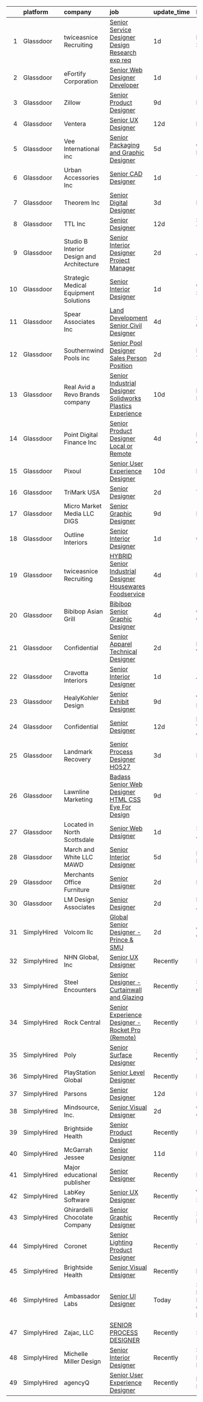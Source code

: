 

|    | platform    | company                                     | job                                                                                                                                                                                                                                                                                                                                                                                                                                                                                                                                                                                                                                                                                                                                                                                                                                                                                                                                                                                                                                                                                                                                                                                                                                                         | update_time   | location                                |
|---:|:------------|:--------------------------------------------|:------------------------------------------------------------------------------------------------------------------------------------------------------------------------------------------------------------------------------------------------------------------------------------------------------------------------------------------------------------------------------------------------------------------------------------------------------------------------------------------------------------------------------------------------------------------------------------------------------------------------------------------------------------------------------------------------------------------------------------------------------------------------------------------------------------------------------------------------------------------------------------------------------------------------------------------------------------------------------------------------------------------------------------------------------------------------------------------------------------------------------------------------------------------------------------------------------------------------------------------------------------|:--------------|:----------------------------------------|
|  1 | Glassdoor   | twiceasnice Recruiting                      | [Senior Service Designer  Design Research exp req ](https://www.glassdoor.com/partner/jobListing.htm?pos=130&ao=1110586&s=58&guid=000001819ecbf82881660dc48830975c&src=GD_JOB_AD&t=SR&vt=w&ea=1&cs=1_2d55f5f9&cb=1656226576815&jobListingId=1007961798281&cpc=6BF42D0955AE9A34&jrtk=3-0-1g6fcnu31kbkh801-1g6fcnu3gg2oi800-87da3f9cb7f57cba--6NYlbfkN0AIiLXtwtv0BDns9BiY4ItblantFozdL6jLmLxNvS8mvgNhVHnAPNyrAq-Oa4lglJKKYaj2rBWUovcasuS4RddFJqa-Yxn2T7U0mRCvAYvjISDP8edSOHls5f1Ybe0xLU8TygcPv4ndMhJQwAyUfMlrTQb1e-TLJa3W9aC72RDLCtv7U6AXc4Ov184S5VdlTRshLwXqTvdxaxjB8zz9reUOcfxQqefHhSixi_xR7v3MjaKEC-eHYr88BNFUUBIHFKOBpExDT_CfZgcdebwSBbsqPMVQi-6XQdfPv006cWmskI5q63fKfHrsS4s2Nxhh_aq7KBp5QDvmtYLjNavFt792XeAScVjOsycR05n2iexKF70qOcgHCUuqfatQWoWwQcGUUMRl71-AqTQm7oL0hwBLc_4E5J87TzXdAAQBYjvQBgChp6jcutvyAelzc0ZYhIdLJ3Nxim2YoVCF-Rd4UOaZnCx2ROzTPnO4ZoEKFYhZBGY2gfpWp8OC5LD0HQbaLJyHAfvFlDSjCUcuRiSdirVYHMYW36hcmic%3D)                                                                                                                                                                                                                                                                                                                                  | 1d            | New York State                          |
|  2 | Glassdoor   | eFortify Corporation                        | [Senior Web Designer Developer](https://www.glassdoor.com/partner/jobListing.htm?pos=127&ao=1110586&s=58&guid=000001819ecbf82881660dc48830975c&src=GD_JOB_AD&t=SR&vt=w&ea=1&cs=1_5d269d91&cb=1656226576814&jobListingId=1007961920482&cpc=9EDA28EADF1DF7F0&jrtk=3-0-1g6fcnu31kbkh801-1g6fcnu3gg2oi800-56283aabba8db66a--6NYlbfkN0D4nuovUOU2dPryPr7-xanE7ZFWASvaSyNm3BqXIbrO0jncgm6dzGKlpq64GhjWedMHGhQf5zuqGZKhJbzuerz6WoY1CNE-wn2o97eoBpvVYWyu8Im0MmTyI-8z7k-wPBO4NIYGTr0yD4UfHPYVzkBxDKyQ8hP98UoiXYExT8LfmdfFQZrGaUu4gcilb4YjkaXFhsJtjREv6om6iVPCUQWSY80bKWCMRFtOcwG14Rawv1Y5Pq4AqE6-1sbLqK06mcoKGIJPZOzvhbuF1KTmIhvjA4FJEPsIY2aL9b44dZSr8o8hetqdikm1XKUlBBj5sB42Ag6IfnNX8gNggW5_TbguJuFnf741VNnur06nww60p8mwkSVyFneaXGWpLfluvjHh4PlGvYZrYoAn0UNUTGYq_r0hLq2HMkpKXuJmWm6MQ1BNaauB9hbUKyHdyjMm1b280BETVCwBhDR9t7fHQMj6uO5UHjNeXj_zCJVXsb54_eurtv2uYiIO2ld6B0YINEQ%3D)                                                                                                                                                                                                                                                                                                                                                                                      | 1d            | Remote                                  |
|  3 | Glassdoor   | Zillow                                      | [Senior Product Designer](https://www.glassdoor.com/partner/jobListing.htm?pos=120&ao=1110586&s=58&guid=000001819ecbf82881660dc48830975c&src=GD_JOB_AD&t=SR&vt=w&cs=1_b87e354a&cb=1656226576813&jobListingId=1007945757810&cpc=AC285F3A3ECA6BB0&jrtk=3-0-1g6fcnu31kbkh801-1g6fcnu3gg2oi800-f338a4c3b84c64c7--6NYlbfkN0ANMurRYyPEXg08u6OamUd1Mvhk-zhFSGYIZgoJR86UvYL2v6MoUqae-sD5DnU21vrTTAFpnqnC5__tpGelX6Awx8Uj8nEktq64UL9gPWmTeU5orfDnriC4hpbt9UGY9PuCc2rTnyoQLtZ2kWdCeDIjNxMAhKAd0am7XFogKvgD-j5GtcvR-0TRjIKr_9eGjrTcPNUTHdj9RpaJgp7nWlwDEeVEAWbCgsZ36RG42QbRoQ1z07PsxkGOgTuiRvGRJ3_b5f6AULNZjQEbhjajV8AdeajduUcsoUZnDpEXSB_dSp5Qp3rwTWQwmCUYpoWZ9gT8gwcqFeL32VVvzjvyBoelqUCLZ9OQHG93EMy1MSLpZjfUokv7n60iPCismnMeRFfI9mDXzSRopAVbq407YGdjaPx8CdPjZG3Mf4IV_6aHev9A1l7qG26GcU6g_LQkI8UGRo0WvBWepXfsmGoloh_jBf_F4hJ7ONhebV2lzL3yoxdt8mAdezUpCOZwDLjsczNWQSIpi3wkafpmzBngzKLi14C_h3jQ7XzE6G-DsuGWy0tj8rUI4vag5OzyP6flsq4TeaVrrbLFUJjT43jLRgmQcjtb26jvfKAlcx09YUoZ_iKYJG9WQQ03sUK_mlpM2JwJ1Qn_gqFn_yWolXE9mU6F6yt_ZV6rSAZg8qZqxfTmo0VkPS39eDZ63HNW6lLODQ41CNu2ij1JAATmRj6sH3uqZHaOzNv1xdskCTCJYDLS_QC8JcHkin12RuLWngLSJdZaHzNxA7ld-plS35fSs8_wYIF0YIBjDGEv6Y8FC-cUCzfx9rxk6Ezw-tTFUttCZBgc6Tga1Z8LkarPceSxut8KTkVxDipKM0QMs-m5X7lpuHwU12lN7dA17SH4KOU7rG0%3D) | 9d            | Remote                                  |
|  4 | Glassdoor   | Ventera                                     | [Senior UX Designer](https://www.glassdoor.com/partner/jobListing.htm?pos=129&ao=1110586&s=58&guid=000001819ecbf82881660dc48830975c&src=GD_JOB_AD&t=SR&vt=w&ea=1&cs=1_cfaa0e69&cb=1656226576815&jobListingId=1007936529988&cpc=C3517E2410EFB392&jrtk=3-0-1g6fcnu31kbkh801-1g6fcnu3gg2oi800-82dce3c315d6d39c--6NYlbfkN0AS3oPsAAmCngCu4U51_2RxXyfS7TdWOFtWPOafNW52I9mnargnUyPFTlz2JtZIE5R9cbg-8OZhzfjoHlrkedTWhsAuN2fRl-fhdsTVANjSnd20K8bE6quzXCrrZZWFgFlP_BX0wri-NuA7VQP8bDYKlMUtenj4PCQ9rRB_24GLOcz378yL4M3CLDHwL06q9j_ms_PtUy5sucY_0yD3sHptqYBqs4OV7VWqFvFbZez36h_OrQRSjGL_yjCdt-1eMrDcEPfYGMgbeQe_4WUPbqyAKY0d1EaJT47Aktx6B1lUHDOKJNyjGU3G919uFwiOTIJAKbnPLWSHrXL7z0DmEDRKl6Sq_bAp5rsYprHGqKk6toCYJpeHEjZZR_4sjV7JWO64-jXuhthxMDfCCsGcwr8Fbo7xsTjZt4oPeHl4rK-TbfK0PC9rfa3tX5PmWKQD6e9GY6akUsfvvjF5KoDox5Q6ibBzb4HcYK87xJFvzu5DmOmQgn5pui3XtD3XSBBUcVw%3D)                                                                                                                                                                                                                                                                                                                                                                                                 | 12d           | Remote                                  |
|  5 | Glassdoor   | Vee International inc                       | [Senior Packaging and Graphic Designer](https://www.glassdoor.com/partner/jobListing.htm?pos=125&ao=1110586&s=58&guid=000001819ecbf82881660dc48830975c&src=GD_JOB_AD&t=SR&vt=w&ea=1&cs=1_59063125&cb=1656226576814&jobListingId=1007951554987&cpc=6BF42D0955AE9A34&jrtk=3-0-1g6fcnu31kbkh801-1g6fcnu3gg2oi800-58e259385ec3b922--6NYlbfkN0Dr6IKwl4lkWnAOZFGyO8hF2TMBrUYSqKPpHH7znGLbnsjvVMpQ7-eveiYjoB_rmKVa7b1xjMk1e8jCqw1z1spazioDm6yRrKE7otGJR62U4jnH-0VWK-d3exnx6GpsIulIjLcXsoJVjisW_aTkHD5772H-v0COtVR1B6z0jFgZOki540emFOyNOyJdgonhZsWZZ6p7uMVQGumpsrUkSKOH2Ms4K4uCLCIQoWCFIcuZ9p8zDtvZ46uBy_VGrW22m7UHZjmyHD13Nofzfs1Nh_h0lj3CggyhYaeBKc0L7OTeUlA1Y_IVcA8gPtQIyxIL9OxKqpbrWsGhu_lTpU3BOqyhKVS02EAF23Lk_V7yOGO5v_dLjzX1O6-wtqll8agU1rEouvFCPk8sHbwcO4laPTHK5uxCPdjLh8hq2m54wNv3G6xTOgThYbO5qtBRc5df-ufa-myKEej8AsIPX6Zi8bswYa9mEDlVB6RN_ePS8cZF6moDQBQLli7trzsb5ESQGmjthOG3lnHWjw%3D%3D)                                                                                                                                                                                                                                                                                                                                                                | 5d            | Garden City, NY                         |
|  6 | Glassdoor   | Urban Accessories Inc                       | [Senior CAD Designer](https://www.glassdoor.com/partner/jobListing.htm?pos=103&ao=1110586&s=58&guid=000001819ecbf82881660dc48830975c&src=GD_JOB_AD&t=SR&vt=w&ea=1&cs=1_3645578c&cb=1656226576811&jobListingId=1007962681998&cpc=F4DFA9893605D225&jrtk=3-0-1g6fcnu31kbkh801-1g6fcnu3gg2oi800-9ac762dcfc5b2088--6NYlbfkN0DeXU0vMxLyKhfauY-dgUBa_3v1DHLtGGo4EP_Dl8CiY17m030-MnRo97_W4abVnVRCV-nuQLLO1mPxfgL6LE8MaNi0HKCKbzR397_YD0b3-P60qjwb5dNxtPHfHAZggfcQK4mHTWgJKHcrURktVAkO-VsxG2YeoThoazWulgi9BwHtczlmjIWdvtH5lno9dyZPF_nBA0INAsyoL7GQzRS9LSaSR9abOEH3hynrvyG0smV5ZK_rZ1xw3q5x7m1d4XumeCfhYuJdA6ccnsYtp_iGCIepORNb_Ge-5-pcNHNnLFBh91QPqQFPinqJAYDHZVTCC_S6gNJpZ5Y6PB3OzlMApv3gGhITRBa3eJgyGD3rbBiO7BTWEC1WhFswJL_ChvcSeG-Mvs3gG0qYHo7fRZ7Xwms0hyqY_nnL_dAoV9Z64OWPq7cUAJM38R3TOPy1aH58iVvzD99EswyVIS0YE0AoWcFmlbjA6RBdDObsSYsxb4y4VRgVbjQRm2OPBLdL0PwhH8WbsPUrHg%3D%3D)                                                                                                                                                                                                                                                                                                                                                                                  | 1d            | Tacoma, WA                              |
|  7 | Glassdoor   | Theorem Inc                                 | [Senior Digital Designer](https://www.glassdoor.com/partner/jobListing.htm?pos=122&ao=1110586&s=58&guid=000001819ecbf82881660dc48830975c&src=GD_JOB_AD&t=SR&vt=w&ea=1&cs=1_8f6b54dd&cb=1656226576814&jobListingId=1007956626904&cpc=0C139D4CAD5A6DB2&jrtk=3-0-1g6fcnu31kbkh801-1g6fcnu3gg2oi800-6fc2a6440430c0e0--6NYlbfkN0AFW8_jy3Exud-3yScDe6C_gOnco_vY6PGUfytLF_4d6AqCG1rVCuyIJHy7xjOB_P8E4cqWzxtp4XSdpxjH0M_YeVdqifjC_HgSYn-uwySpH9Dp5cK9eGNLEG7ElRUaXyb1PYfr1pYcMw_m7tihmPvtw6yIEOyOmSsZtkeU0fu8luQaMTO-1oktv40kHG5TABQ1MxXyWEevl-wMtdk7X8jpmz56gA8EHnCv-iHGiTmB1vfr_yukfkdmqcipqluZNvKbkwSukNOJim6xoQar1O2M437C2GTVbme_o3TpOv1x1mXNlkSAGHa7a7MsX-vAqHW689q00MOZZ5-yEIxaeA7pk29QRvWk8L0mfEU1vB4X3WGzZvdZok_73sWxGAh296-vajtIbHLtei4laQiUbCAMvHfDD6ecjqSUd1TB8cOe5ISNd4LJq6KCNAfIyxN8tAQs125t0giqDSYhPpJ7D-jOoPwVIdJhEvN3rghQvC3jm94kvyKvfd5TzI8V5KbW3b0%3D)                                                                                                                                                                                                                                                                                                                                                                                            | 3d            | Remote                                  |
|  8 | Glassdoor   | TTL  Inc                                    | [Senior Designer](https://www.glassdoor.com/partner/jobListing.htm?pos=101&ao=1110586&s=58&guid=000001819ecbf82881660dc48830975c&src=GD_JOB_AD&t=SR&vt=w&ea=1&cs=1_683c99e4&cb=1656226576810&jobListingId=1007936264452&cpc=D114F0D9A0BE6CA6&jrtk=3-0-1g6fcnu31kbkh801-1g6fcnu3gg2oi800-44b645abd6743a42--6NYlbfkN0BY9vwKMpMxPh432cFf2CiRrPTAN_OL5iENYFW_AoIH4oS0g0pNwlbK3LUOYTNPOPcxYMuUFevlnGHLqc5GqZMA3hj--O0QgFbDJAmdu15q38s6OCw71PtVFOmUIsMaT0YmSPyguf2neETCVhiSEC-TqQiPNuxv6gqEZDOZQpV3XADaSWrYnWCtt_C07vrH0aVzUtkq7XwrlYRnd72od7NKbw7u-gpEQaWQNAilIN8Sjs7Psuevsc_Ip0c19RHFUu7c3gzknbLxQSo_Z5aY0NbdGUVqrhSjJj80x0KYuJDSfK94abFRiqNuq5kaLM5YoEtwjA6pPRsrMb5pGd6zAv2WEZGX9jqOyQrfHISX96NW9XTZbaC3utvd8iEjCuKEgL4i9V6pbYn2nXQc6cQ1bmDSzDUHnpmlyg1YB9xDcln4DWjhz1bRLog5NBYpcL3tfD_zMbfj83RoKmnLJw4NWhpSEDMQX978C7eoa81cd82tWwYd31ex4ySzyIq2dIn3JkiFsBrNUKlAqlrxDZaXQE69)                                                                                                                                                                                                                                                                                                                                                                                  | 12d           | San Antonio, TX                         |
|  9 | Glassdoor   | Studio B   Interior Design and Architecture | [Senior Interior Designer Project Manager](https://www.glassdoor.com/partner/jobListing.htm?pos=118&ao=1110586&s=58&guid=000001819ecbf82881660dc48830975c&src=GD_JOB_AD&t=SR&vt=w&ea=1&cs=1_f75ce449&cb=1656226576813&jobListingId=1007960562298&cpc=9900C911F071612A&jrtk=3-0-1g6fcnu31kbkh801-1g6fcnu3gg2oi800-ae331dd6713177b6--6NYlbfkN0Af7IH--f52cTUDwFMUanxXcd3NiV5wYJyzlyk1G5yREasAiX0BGJ9Iti2JX94nmDZIBWDu29h39zzAPAzjDiVb-4IOdMD5e-Qh7G4dk_USRKlrBL1BG740jvDsaT-bgg17KIObDGgjIoqId3qDWmuzBczURMP0tfLFjCyolSj2e9KIQDX69K3aYQRGGqnO4tvcQn8Y6KtAp8aUdruZNxW1j68476fWbQ4ZKui0IFQ9quBGAsDk0m3xCBaO-rTCCRsCeSzCVCWnmJCWACXTfOrsaV5z3BAUhjOOZ_cTBGWfmkItAvNyO7MRo3sI-l7cz4TH3ZrFV66nXlddn-v448eN8_S23IOX156RbMiIAddUXA7SaYfzOY7cu5XQEhiSQES4tRweBOWkiZB7SqhfRwUZcVFXc0UmzMvTUUyy7Msm9EbVC9BVEVcDmmmmyOSiCWwGR_DY03Da2xUgR_qbJuXDVXjb2U_o7mgUIBew3iJPppQiVPuQ79u3eFthBo_ByU11UthY7rsdqA%3D%3D)                                                                                                                                                                                                                                                                                                                                                             | 2d            | Aspen, CO                               |
| 10 | Glassdoor   | Strategic Medical Equipment Solutions       | [Senior Interior Designer](https://www.glassdoor.com/partner/jobListing.htm?pos=105&ao=1110586&s=58&guid=000001819ecbf82881660dc48830975c&src=GD_JOB_AD&t=SR&vt=w&ea=1&cs=1_314cb276&cb=1656226576811&jobListingId=1007961858693&cpc=A9D62FF4D9373246&jrtk=3-0-1g6fcnu31kbkh801-1g6fcnu3gg2oi800-7e7e5dfffbf431c5--6NYlbfkN0D58BcdTbWLs05jO4OdBRcJOo4HE-ixwsjuAZv37GTZZkToioe0Ehe2pLSzOIOrvJu05wHxvFDkkW5M67c_hjwQI-KOJc-u-rWeaj0HAaL0FJnWoi9ATl9PmlpQGwa7HMJ29w7O_5b6UmCPov1YzTWqjRMD-uzqlkIEv8NyAVOfc7uodbZbXUlVHsLmLyts443WsCJ8KJvIL5FbQuU9KTGmFfXaklQQo5UGuj0a60vFeUZdYdR2TTXhmKxDsP7vMBQCsVUCjLgST0wVhvqLxIznNtDlb1YTaQrB7nOUNw4-tE_gNii-Txj1jjzWo2UNWn0A4ur63v8UNRgi-O1mArJbGR1ewZ49UU4O6TheYJAAMk3wBnbJ2_3PWJjtApS7a6MxqMpsLFS5K0aexhgpB2Zb44BRsXOCjAXAyfDQX7A9-1zaV8_PsjBGrucPtU8m0ZohmLp5rwUYADXKd_-TTT2NrfG9EcVnL9bnW_EQ2bsIhWCFtIsaZqc2MTsOs2UvttVpeWlW9rr3syJz0EgqmrXT)                                                                                                                                                                                                                                                                                                                                                                         | 1d            | Colorado Springs, CO                    |
| 11 | Glassdoor   | Spear   Associates  Inc                     | [Land Development Senior Civil Designer](https://www.glassdoor.com/partner/jobListing.htm?pos=104&ao=1110586&s=58&guid=000001819ecbf82881660dc48830975c&src=GD_JOB_AD&t=SR&vt=w&ea=1&cs=1_01c3237b&cb=1656226576811&jobListingId=1007954502818&cpc=3FFD736F26E73F8D&jrtk=3-0-1g6fcnu31kbkh801-1g6fcnu3gg2oi800-33f520a63186d804--6NYlbfkN0C2SVAOpOeIWQkPp9EeCSLxTLheLRty2uanDx8E9nXZ3mMSUdBgMf7rFXhNpUSApJA9xjrDIR7edmyZQ-7--oLbV3UatECseyGyxj_m7fQEprCC2peaHs1LtnAmMhUcM3l2DLStRojpUWAw5HjqLYk4JPttfk1j_xBgLZh-7iWz805ATTYMJMs6ZpK_66NOCOjuwndI5jEVWSCoG3xgRkNY-5e-4jhTww0Bt51tqIigN9Tc4t-OZ-Jw6C6RuTnbmWQv0UFAkXUw8DaCeZlWgPK04UWh-LqkXLHKqN5lQZPT82yrqI5Z9kCMgGQEyBR98QsfX8mL9ud26sANi41rAARxCq4p0VoUi6OtFmXpnREmNA5HYWTXG6pjQcOrw9bsYFYOknfp-XT9yWHX_Fp1EsVnZV5G0q3D8o-awSbRoqr1u9JHnBLzowMvxgyvVS2AVhvYGSGlg989OjYMZr7WFdpOoh9dhq--hk6dPLRsRfnlC4b5ggI-7B7JPwjEWquq2zj_tdhsxRUX8g%3D%3D)                                                                                                                                                                                                                                                                                                                                                               | 4d            | San Marcos, CA                          |
| 12 | Glassdoor   | Southernwind Pools inc                      | [Senior Pool Designer Sales Person Position](https://www.glassdoor.com/partner/jobListing.htm?pos=108&ao=1110586&s=58&guid=000001819ecbf82881660dc48830975c&src=GD_JOB_AD&t=SR&vt=w&ea=1&cs=1_529028d0&cb=1656226576811&jobListingId=1007959591914&cpc=9F31367C4E22B607&jrtk=3-0-1g6fcnu31kbkh801-1g6fcnu3gg2oi800-c61bea104bcd7e81--6NYlbfkN0DEUlWHnNY_1ATFWO6PMXNIBPqD0oU9uv031lCn_xm71i9TLE3GGuBoJY1OGy4VW9Pk12OA1YHTfeniIhVI5CB8YUukrKyFSFpwBqQC8LPvGv96kfR5Ze6htbiUV_FdTANr6vLfPS44Yid-_w-UU9oLqYyASRnVmiG7nEOfPJW9-oPw4P0_cK9ttGmP0vfYOFqv-LwGb03Tnq2Tsj7IYlVNpep1WIZ_2FMdB5kvxO3zHRDy2scrVR2NTBXEQDYX4ZAQ_RyzdClfRx6TIZGRUOf6OkiL3tD8vNrrTSxxYq5kbPF4w-_vI4QAgPuc_SaXBblgkSzKeEt--JZaYIbaOs9Gb_tgnEQt1_exPrDGO_3YfC4hRS8pTsLJLlufEt0Jr5z86HeNEG8XnFTh0Ep_FNdzD642rUj77vbQAeckXWOS4ynWcoE0UF4M3JkF1ciQqBOesZA3fgYI2YdDbHsj1HLyIGA6Y5TbAkt-b5zhkFneIteuiimv1xXfn7a8IGVfvAA9d2joREQTkg%3D%3D)                                                                                                                                                                                                                                                                                                                                                           | 2d            | McKinney, TX                            |
| 13 | Glassdoor   | Real Avid  a Revo Brands company            | [Senior Industrial Designer   Solidworks   Plastics Experience](https://www.glassdoor.com/partner/jobListing.htm?pos=106&ao=1110586&s=58&guid=000001819ecbf82881660dc48830975c&src=GD_JOB_AD&t=SR&vt=w&ea=1&cs=1_04d461b6&cb=1656226576811&jobListingId=1007942492911&cpc=DF53A01F19CC8343&jrtk=3-0-1g6fcnu31kbkh801-1g6fcnu3gg2oi800-1d32944fd07d19dc--6NYlbfkN0AtR68e5gWpPxoovZgA7Udo-dcymoK0NpHFMpIgh7LYz0lWjegUOvgUlk0j_UqmWoXC4w__44ZICVQCnu8CawEGrVZRKPh0J00hP-6jbJtEhGfRfj0q1Igtgp3TgkEToLjjEh3-oj33ObpObm-Nr027FyujMZ27Q3HqafZxBLzSPbQC4kzfbHox2fWaiU7e27VI3ScZcqESX1m_Dqr8pfT4y3U2ju0tp50Zn08Z2aH6GGXwrHt19qee02LHESlUXNY-YU6iA9hmjHMGS80PKuDo4KZtvese-N4Flg1dTaRvrfC3CxbMIoX7M55E9wl9ddXUISykIRBU4aPMjvqDh8QLmhovKpKui5Kni99_DSfZEV2T-990moBc0ud0GpSqyAnIJ2TfQJnDKSLEHwtBPmWA5kMpxmLRPr-PlBBJSdOPULvwKaKNyrhGq-mdDwF2zpb4L8rPh2eA6SOIeS_flaiqw1WGp0LafZHekBiTpoUJG5W7H4EN5g3V7GKxQ8zlQYZnxAiHuaxWYdKVW85vSxIH_XefFkayDi4BV1rjJpDv6XTzGrleUvbdylZAjrHmi04%3D)                                                                                                                                                                                                                                                                                      | 10d           | Minneapolis, MN                         |
| 14 | Glassdoor   | Point Digital Finance  Inc                  | [Senior Product Designer  Local or Remote ](https://www.glassdoor.com/partner/jobListing.htm?pos=116&ao=1110586&s=58&guid=000001819ecbf82881660dc48830975c&src=GD_JOB_AD&t=SR&vt=w&ea=1&cs=1_c4a82751&cb=1656226576813&jobListingId=1007954800845&cpc=C17E88BEEFAF6676&jrtk=3-0-1g6fcnu31kbkh801-1g6fcnu3gg2oi800-9c969d317c1ccaa3--6NYlbfkN0D7vHo7PNGZzn19QjZ7ZC4GwACO-fslxhGQG-ZiQohQDhJ_iZy9gjcJPZNFfYolJgV68yEsHhE4OjQWMvTiH_J18YEM0BYHOfqZbHammIVYsiA8X60vMb1vnIuUCIoX4LHRCkE2CuNgZ94tpkdnrab6oYRTIFmCLUVAoOAJNfnXph7LTpGx5_5XhQoWiEziyFl_j-XeZM2279J7lHsl2WeV-WwvJp2RX1-JKDkTIz3NeNqhkxLfwsx8Y-XuBxk7bREF2xSCtsjGUG8wO2g88qfC5jsqOiRan9I5ab4DbyW1iICfXUmWGNr6Lr-umKlYSx853pYZ2_DmjzKEKO2P2wB85qPH4N6D6_N5rkmc4lTmZJhxMUJT2X9PjBEO0IiWCvSUVZ21Rl81ym2S-wfb8B6OKs_66AKUIaly1FuVVVLhrOPTvVGKXtDqxDWyLGnw0KBtdLpwOgi4TQ%3D%3D)                                                                                                                                                                                                                                                                                                                                                                                                                            | 4d            | Palo Alto, CA                           |
| 15 | Glassdoor   | Pixoul                                      | [Senior User Experience Designer](https://www.glassdoor.com/partner/jobListing.htm?pos=126&ao=1110586&s=58&guid=000001819ecbf82881660dc48830975c&src=GD_JOB_AD&t=SR&vt=w&ea=1&cs=1_c1d61e8b&cb=1656226576814&jobListingId=1007942598765&cpc=FA84DF7EA1EC2398&jrtk=3-0-1g6fcnu31kbkh801-1g6fcnu3gg2oi800-884cc9844432e824--6NYlbfkN0DkuNNc9jtp8Paa5ic1vcdzrE97PDvQxS5P2e8AiHduyVRDHK2WVv4nBY9BMxqxYjIB8jS7QZYTNn76TUzrbENFBm5MIStO9KwUtzG_9ApUsYMsdXC77OFe42Y6BdVeT3WkFsAy0qKS2beTPizxqE1Suv3nvP5z-eF5EgzFD74t835b_kf-JxK0XcBR0Q85qdNVWxiD3CPpcyy_qOGiHetV9Bx_JTWyi1V2sDZG3LinXdeAE4eq74etvaZL2p626H-Tzb-qQ-dOW3AF5Zpf-iGhP0HSew2_rYk_vRJVx0cYPkuCzVG3LrsRyDIkO3eYmz2vwjtTpM5e1JSCS9HXq14NDPH0nrk6KYn7I0JqUPR8rllR3Q0_2FLKisIBS8aPCSsTGfzG67_fqLLDBs2PmbOJBuVlPqfwRMhUyYYAetDimtrmOL41dljUrnn8qwzfdIuywsia_bPlq5RZxsivDFMCZHzFrrjqbgOs8rLtzUdq0gJ5IS5-qhKdtrFnCzI6x7FhJ0jZli2FXg%3D%3D)                                                                                                                                                                                                                                                                                                                                                                      | 10d           | Remote                                  |
| 16 | Glassdoor   | TriMark USA                                 | [Senior Designer](https://www.glassdoor.com/partner/jobListing.htm?pos=124&ao=1110586&s=58&guid=000001819ecbf82881660dc48830975c&src=GD_JOB_AD&t=SR&vt=w&cs=1_372baa81&cb=1656226576814&jobListingId=1007958475928&cpc=B076152010A3B66C&jrtk=3-0-1g6fcnu31kbkh801-1g6fcnu3gg2oi800-d96315d1907913ce--6NYlbfkN0Dunb9VG4vZxdc7LiwWlvX8ookvGZGBZF4f3Y8dV2vgGRSt85D8loWo518s_fq7DdlAaRtYZKHCQvDRSIOtQE8m8KFdXExsf6UaSeTS1M3bueSHw3DpY-pdSKyUSxL1fi3JnCDtNmb7p8EBbKdciRPFyXpNsxLFvVArID5ryJeoopDvv6j31uS4Ea3UP-kpx7ix7J-zdB4o9NGoxmZCokWWY-5YJvGu_41vIicIu_gZeBKGTSOBTSr37dTAoh0caQOJT9yhtsrr5iNPnGhPXyAfvNvqjn8H3Hm0vJIvAffHsow3rmPwDL8Tw3ntM5SLiOXcKxLPL3ZhJWYzgbUaASRnuubPIdnHwCle0GFzmVNtElwJ7qeXjUCrDvOsrgYST7okdUNRJtkWqBOj-tNkagV_u8mbuP6HGtdo-uD6oSXyvPG6ZQ4vAew09toUzbjMO5taNhBpxhEIIqZfVpU37_kAaxa1LzkO9tzqGNIUWaYMs0NhsB5CrKS32OWo5F9ft5N_ZBwy0UeXTW54nZ4Y4lv9NNiLBoEoxC5ArKrJZP9zFWonziGB9lyn)                                                                                                                                                                                                                                                                                                                                                       | 2d            | Tampa, FL                               |
| 17 | Glassdoor   | Micro Market Media LLC   DIGS               | [Senior Graphic Designer](https://www.glassdoor.com/partner/jobListing.htm?pos=123&ao=1110586&s=58&guid=000001819ecbf82881660dc48830975c&src=GD_JOB_AD&t=SR&vt=w&ea=1&cs=1_bdb6ba05&cb=1656226576814&jobListingId=1007945523598&cpc=AC285F3A3ECA6BB0&jrtk=3-0-1g6fcnu31kbkh801-1g6fcnu3gg2oi800-2050dcacb5273dc2--6NYlbfkN0DVP3VSIbZucFRtSARFKRmKlxl6kVzKX4d8VD97cU7T0riilf3SfgvshC3WHhE1Wdn9OYe9FOCA7JBlBY7XYKjgvvCBLcFb3uFgY9nrRr9KIp--gTA68zgd6FpMIz7ST-JFlQIU6Fjzm2O1SMO_iYXZrwMWSuoPGWK59lIYy3aZVwGtw5GRqtIt_cnUrjaDWCBD_8XH6-YweBQ2Eh6mEXQEKEf6V133nJtR8HHWqxmWKbPbig3NKFs9xz-pi1Rh00w2EyxUAm-bNhfBLuBysBAf4XmnmqmH2AyqgkF4xvg2-p3mlOKIFG3Bj3IcG7E0Vm9JK_o8ttRDF4J-ZRb9WY_GS12_dz75vI47FQ9K-bsivKiRF12GBPDf2IyBZMT2ZxH81_cpd43ZflMuKlZbprChg15iqObOa6I1QbsnvyXyJK54g47rPFA_fqau1VE_L_pxlebFqaq3XWiW3QNcuz-TkpnctIjQGG9VECXuMu1WOmnKxmzEyt8V)                                                                                                                                                                                                                                                                                                                                                                                                          | 9d            | Remote                                  |
| 18 | Glassdoor   | Outline Interiors                           | [Senior Interior Designer](https://www.glassdoor.com/partner/jobListing.htm?pos=109&ao=1110586&s=58&guid=000001819ecbf82881660dc48830975c&src=GD_JOB_AD&t=SR&vt=w&ea=1&cs=1_e836bac7&cb=1656226576812&jobListingId=1007961537659&cpc=B311DFDB4CA5C72D&jrtk=3-0-1g6fcnu31kbkh801-1g6fcnu3gg2oi800-0fb0d8093fec59ff--6NYlbfkN0AS3oPsAAmCngCu4U51_2RxXyfS7TdWOFtWPOafNW52I29jAwwM9Lp-3scItlaZBzm-9kU2HfJdgkOJddV_x6kjsk6f12KI2aaPDq80SX-BOdEmcOOTVH2r_xkCnHFUaQHciqt74x6WIBudA4CogCshWf8r3ccfa_Of3EOanG4OL1VV6Yc-P_yHup7c2qpFqBURTxMDlgHXhbZmKe_cOajSDkuEV7mXcglCFHLUgPUt2X8grG_lBT_pJSR4GY0kYo8lMMx2vnXtqjb9T14bYMFWnKlBf7IMCTyX2WCIxhzfLDA6CrHK947kfXDd-I7AOyA8ucaZyzUIdDcvCoIfZXeBJ_SqJSX7xsCix9VCFtB8uuUpjd2G9HyBtn-Ti4kas9ahVtXumMZ4OE5WWuKjI5nZwMR2JBgN-6b_VpEX1vd02jIqsvf_oS4EQB4VwrQHscA0jaMjCu0qdRS3FYOcjhRuILgXfi4BxIYOcpb8lwE8vwY1T91wMizkBGqkCOjMoiOPCGPyglomZg%3D%3D)                                                                                                                                                                                                                                                                                                                                                                             | 1d            | Chicago, IL                             |
| 19 | Glassdoor   | twiceasnice Recruiting                      | [ HYBRID  Senior Industrial Designer  Housewares  Foodservice ](https://www.glassdoor.com/partner/jobListing.htm?pos=128&ao=1110586&s=58&guid=000001819ecbf82881660dc48830975c&src=GD_JOB_AD&t=SR&vt=w&ea=1&cs=1_cedc9301&cb=1656226576814&jobListingId=1007954261833&cpc=AECEB822CA110EBC&jrtk=3-0-1g6fcnu31kbkh801-1g6fcnu3gg2oi800-eee55acb1d65540f--6NYlbfkN0AIiLXtwtv0BDns9BiY4ItblantFozdL6jLmLxNvS8mvgNhVHnAPNyrvyaM4QSRx3ctVBgSkhBuGWLE2U4M1_89tZASA4ct_j-kEPay8by8y5FkLt8t-w-tK2p4MvT3DnBU_92LFz6t6TSrTorwUwkGmvGVEeLiqRygscGnxvtMyLypgPWtbS10LOl374mkyJIMtXusnzPSW7cU0ySLpmHypUZbLyyzOmOpWol1SEIRNbRA0LsFOyD86Nc4sVyB11eXFJAv6wexy-IS1AY_ViPRQh2kHtxVXF0SISQlGSpReibDfy6bh7ipxtaYUaO2fHxtKhZeC8Ao1fZgw7cIMskFz7GF8n2xnAQ08-316i4ExMcObROwN0h6x3skH53O6m3-qosahqKCQ8kWCi_z7zlWMbU-nnpM-HFzADuywkThIUJzdgioZRWWY5wixBsajtrNeWZtCoWvgDTzGkf8fTt82vr93DebV98o9KiSYbLHCo8c---5PeHk4O5PHQjsw7bFlzd8La_xd_0Ps7vnFznAws1DOC8NPMk%3D)                                                                                                                                                                                                                                                                                                                      | 4d            | Houston, TX                             |
| 20 | Glassdoor   | Bibibop Asian Grill                         | [Bibibop Senior Graphic Designer](https://www.glassdoor.com/partner/jobListing.htm?pos=121&ao=1110586&s=58&guid=000001819ecbf82881660dc48830975c&src=GD_JOB_AD&t=SR&vt=w&ea=1&cs=1_7af9b204&cb=1656226576814&jobListingId=1007954218400&cpc=F2E91DB1AE7076E1&jrtk=3-0-1g6fcnu31kbkh801-1g6fcnu3gg2oi800-aee2a8687857bfda--6NYlbfkN0DNA2QDmsAJ_9f2zhNWtpLl_zn80RCBRATuZUUkSYM3maE6CPoqH0GnEYRJqsNMhNH6TUqpTdeR7usWTmziP4zhUnTOzHOxi8sBItUS46WBfo2xGLWx-EnMmOEyMcAQOmTbR-7EZ0RDKK02_2okoDiHu5X41FaqjmFbJWQI2r6Uj0mL0X5vl3MZySiMaEqR9M2ZAgyV-fKexrwXVS1m-QmPCrDTKNEUHhfDP9KbiGexVXK-UUGqCb0Seq4ueQZHvb_tiIxfVasr4qzWfJav09XLwGaO33vOZ_DhJMmJVKp0JLhsZkgPZ3gn9MQ8mYBZBndcBDcnY8HdhkW05vnoqkXAToph5jl6um28e4Gfj4ucMWVdUKDwmcWFo20y9QASldPahavaGS2GoNvCQu2cpBCAtoS1i2KLbQIaqp65CYbSaOLAtwQy2Hvb2hZMpmC6ptCpcZycoo7O6rlV5cnq9Wc4noupO62uPWQLvlVxT4J_LDZBcEc9kVZSHyb7KrrLhKp33cXXc48QP4_LUBEr5DnTgBGJxm1poqI%3D)                                                                                                                                                                                                                                                                                                                                                    | 4d            | Columbus, OH                            |
| 21 | Glassdoor   | Confidential                                | [Senior Apparel Technical Designer](https://www.glassdoor.com/partner/jobListing.htm?pos=102&ao=1110586&s=58&guid=000001819ecbf82881660dc48830975c&src=GD_JOB_AD&t=SR&vt=w&ea=1&cs=1_0890eaf6&cb=1656226576810&jobListingId=1007959920789&cpc=92C3A47184F15CA6&jrtk=3-0-1g6fcnu31kbkh801-1g6fcnu3gg2oi800-fe73bdfa49de376c--6NYlbfkN0C9xcKBnNgR096yPFsf-g6i_PcBW-iSMUfScfXna5Uag3skQdGLc8Ku_42TwjgqqBN01eUUng0NG0XG70aYVjswSXMuwWKDVSUsxSCPRXVJWcS89qbfavKQpqQ_jLWBLR2FuZ8Z430m4CMi-qr6Kq31s6PJkQqPdPxNrOSIRFh762yxxZudf0UZqBD45PLnTjhoOBXUCgEOxaNMEw6X3zo3dKAhsyYfQ5yc132uTQI1r0m8x23PBUU1I3JGOo-j3BvcpSBLdVZonHZ5vM-T-RzxUumzwog8N48ol7jZMpwr3dHPUnHGKvD3S5fYrd6a2vIGbHuS6ku8ob_AIVNuO7DiIIbYqXA7DmFLJqk70s95X1PAYZaryxLusW_80Gq7SjNNVz4wjvM619JCb6Sx4i4OConhgeX5LRGHDldRZYO144Ntiu0CNdYIhvQI3I5IhgaFnp74V2p1gcYZroCB6DYQtLOlSH9yndHxYGuOHt6s_RJu3Va2bLnO88Kf3Kc0AZL3UKgfkaI8vKt1vQ1rmPYVjTViLLll8CY%3D)                                                                                                                                                                                                                                                                                                                                                  | 2d            | Kirkland, WA                            |
| 22 | Glassdoor   | Cravotta Interiors                          | [Senior Interior Designer](https://www.glassdoor.com/partner/jobListing.htm?pos=113&ao=1110586&s=58&guid=000001819ecbf82881660dc48830975c&src=GD_JOB_AD&t=SR&vt=w&ea=1&cs=1_97373429&cb=1656226576812&jobListingId=1007962836034&cpc=E8EA07442FE90C22&jrtk=3-0-1g6fcnu31kbkh801-1g6fcnu3gg2oi800-b776a4073c67cc82--6NYlbfkN0Af7IH--f52cTUDwFMUanxXcd3NiV5wYJyzlyk1G5yREasAiX0BGJ9IMo_wEgJeWWNl_vLFUlkVh1btAS974mKrfsJV6YEUA1SqCyfQdbT3lg7_V3sJF0A5f7QDklm_22z2AumfOtbr2RUIFvF4OZfEwcTTiu5VZQS0KtfrxK-SfKfe9BmyyYXEowIDCFyIe3oknfQN5icswW3W-tBk1Xc4uqqt_DnoDmlxNfkSEGLlyKi175DFCYpvT4XMAnU_YaK_70NoZ6cYAaEpeq02ij-ovS1tbdrlQdhQ2bFKJshXEtQBAcqXa2wUDWOPrPx1z0KfJyVXwiT7FS1GWpFQOy7GR7KFoknEVrM7k4HZgKLxbhP6LfwQPRcK-She1WdjBQfjsjaKw9GsMauFxMMWQ2Siq5SXFjNNDk61LaHA_ZXazvK21Hmc79t7-PMPJF10GyCauKo0rmr-IyJhisQc8bevmDc_59oBBaFyAyMQ13_KyeBsMbddTZnObXMY4PkxZyYMBRhCC-03xw%3D%3D)                                                                                                                                                                                                                                                                                                                                                                             | 1d            | Austin, TX                              |
| 23 | Glassdoor   | HealyKohler Design                          | [Senior Exhibit Designer](https://www.glassdoor.com/partner/jobListing.htm?pos=107&ao=1110586&s=58&guid=000001819ecbf82881660dc48830975c&src=GD_JOB_AD&t=SR&vt=w&ea=1&cs=1_fc4e1485&cb=1656226576811&jobListingId=1007944810134&cpc=59282A3406B5B032&jrtk=3-0-1g6fcnu31kbkh801-1g6fcnu3gg2oi800-775866db2c93bd5f--6NYlbfkN0BBGG9LMNqL16EzDx9S3nKk4b6IwprgSJginr0DZD_oW7ho21L0tWfahBOeAMfbkm0ugZZeTZLkoLQZ81KvR91Xu6UJqPn_zMK2MsJOon9s1tm_ZDYQUnKOJxNdJwPuc3p1ODSTRvXBslgIamkNpou14Y8orUKnMrLwdCr1SEDHXrnjYfaMkGf98X2pQ7E5PlBo0RRYL9rIvAylw6pMDuD3FF2nyfcPYPtmGht3qsVTOl8AKxmZ5VSSlisS86XB7mug3x7MK6vAL_38xc7pYwDB7M5jvGrWnlmbZ9_Y76ka48CpoduTG39xVGoyX12Q0dE5K12EgbjfN_rWVdCqhrUMjqv24MeM6UhTbC8EHSufFGszWfQAnvoCU94vQxsO3u9iVqj19_ogbYHvot--qN0lecwQXhtwhbUIAZx8RV_T1WFRivGW7VvTn8G3VtTzqs6JPywKewKRSVmo7Hn9CO18lVJOWi75Cg-Si9ieMBBVUUebKVTE_kJAkMdv0wJHkm0I0YBsxj-IHA%3D%3D)                                                                                                                                                                                                                                                                                                                                                                              | 9d            | Washington, DC                          |
| 24 | Glassdoor   | Confidential                                | [Senior Designer](https://www.glassdoor.com/partner/jobListing.htm?pos=110&ao=1110586&s=58&guid=000001819ecbf82881660dc48830975c&src=GD_JOB_AD&t=SR&vt=w&ea=1&cs=1_c0329800&cb=1656226576812&jobListingId=1007937017269&cpc=BCE4811A78D39AF3&jrtk=3-0-1g6fcnu31kbkh801-1g6fcnu3gg2oi800-a5326a7357206d7f--6NYlbfkN0Ao15p4DUFE77HqUxReqiB4f6Al0PG_sYnmzLe65nBLKBcpHHaaYIwSQZwpGpShbkeUf6wc2q2DuLe6M3U5mDA0w15ymPhKK5N0wPjHEOkxgmHT9nhZA2JEgTXDLqcxSYDUV6VteGjgNc_4LaUp6D8BMHxIY64W8hyFBk9uw5ZcGdbYKIfKkaoVkfMYto6B15aEgeurlRYa6kin5r349k0u0tIYXsmxSW4OUV0Xi3jRO6L33TX1q29tx27NIRHtFfetOyc5X1c63GRN3sR82pgo7GVkBGEf6k15rGBIP_EArmxzODqlRIuUvhXkI2tQtH3sUwQ-fNv6AI3SEgFOkHAGkFC8gIIBhDIEwUkRETt-5p36Nrb888h-CubVEbY42gMZqw0Rrr-Kv_5-Gd0NihImjXTeQFnxKlomQznz0cbirijRp-A-WlC67i8Ho9WSzByJ_j4vTjeel9NM1amQE5syKYxt_enCskAskOj5JozbuRu3f1mzRMrk_a3nJxGKeYs%3D)                                                                                                                                                                                                                                                                                                                                                                                                    | 12d           | Middle Village, Otsego, NY              |
| 25 | Glassdoor   | Landmark Recovery                           | [Senior Process Designer   HO527](https://www.glassdoor.com/partner/jobListing.htm?pos=117&ao=1110586&s=58&guid=000001819ecbf82881660dc48830975c&src=GD_JOB_AD&t=SR&vt=w&ea=1&cs=1_06daa706&cb=1656226576813&jobListingId=1007957900753&cpc=22ABB673398E21F3&jrtk=3-0-1g6fcnu31kbkh801-1g6fcnu3gg2oi800-1fe0aa6abe826b83--6NYlbfkN0D5JwQ0WDKautM3JoZOvyA94rJOrWBssJrir1MnZ1mO8Mvr1Bo_UmFzNc9eHmAHVdPtkMr_lh3-pAn-RaVjWEFOgMeSRhFlEn09X6bHUkz-GXzYgJ4b7vDjchSck6gYIRrJl7eVJUC03Lb8WFp-tVZfUvKkS4ksLaMrBymo1gnRCjrYL2MY5FkBfSyFHUcbcdlgiIT5YvM9YjqxzchnU_GyjtWl5UVT4eI2fB5vI1xpG9pwkfX8cF7LTW0ka_CaS3YNhZiM9UCOyIs9lR53EL99yrBw-Jo9t-Zzvly8du_PH2AmSBxi2nAvv84orkHf87QNJTw21rf4sNvUjx6qoDaweAi4prqlTZSqyd2HKd4q_XAt03OpbPCGA_9f0ZZVF0F8_q3uU2JUDCLnN1f2wmyRITf37YJGnJFDHclQs-qXzIfg_yM_NmeodM7MCze2Am8NHb51Dohu930O8nVhnFCHqFxQSQAaC_Re_5NRMLengIqepaq5D_WFdLaCsL5_mNPRH8wDBN-GIIRF-wejEa5ArLErLNPVx5eIqc3YkWeupQ%3D%3D)                                                                                                                                                                                                                                                                                                                                      | 3d            | Franklin, TN                            |
| 26 | Glassdoor   | Lawnline Marketing                          | [Badass Senior Web Designer   HTML  CSS    Eye For Design](https://www.glassdoor.com/partner/jobListing.htm?pos=114&ao=1110586&s=58&guid=000001819ecbf82881660dc48830975c&src=GD_JOB_AD&t=SR&vt=w&ea=1&cs=1_de53d643&cb=1656226576813&jobListingId=1007945270122&cpc=601A4E6CD41B5281&jrtk=3-0-1g6fcnu31kbkh801-1g6fcnu3gg2oi800-c11d92ba87d007d7--6NYlbfkN0CSgGTbSPgM0xpgWRkp5SRTexU57Zk_6_bZ18eqb9d2QPonl4wyxnYYzZzlQX1INA05EVULwZuD-rw-yad887exhHL80ZF-6sCv590OQr2cj3ZF3-pMXOqi0CfpHb4cS6sIfTWaJDnbeVN6g9oZH4Sc_gMnT8ZNkGUcR0rk47uFGVNZvWApXP8wh5IUZdNkTFil1v1DPX9_HR8ueWIeKnvnJQEctH2B0aUnAHj5O8B1UkY3X_-_WkLi5A4A9wxpbZEVTEMqqrVCdhkvRzzN5Z_7K9Hs5YsiQLp5VL0MRQBh7-lHoqWr0FK7xI8QtLNyeeIwMqbvwgMcDpAZc3SxLrPu0Ky-VnQpdfhFB9fjhn0hNK1Ti1PmtCBWrrtvxtDVdHvWZb3mf9DzAWcMWxrJgOG96DMWDDbVfM0jCURVLAsKEn8UWY86u5RWJhpn0jAc--8s8kJ5PMsFI4gx4XfMgrqZV8STGTgl5koRZbC3Lt59lBrWuO2VXXL_3UxbSRU9wZjEMX-hRmnk2yo4BwrR2-PHKgS7L69o-ZwLGMn2LGeEsg%3D%3D)                                                                                                                                                                                                                                                                                                             | 9d            | Tampa, FL                               |
| 27 | Glassdoor   | Located in North Scottsdale                 | [Senior Web Designer](https://www.glassdoor.com/partner/jobListing.htm?pos=119&ao=1110586&s=58&guid=000001819ecbf82881660dc48830975c&src=GD_JOB_AD&t=SR&vt=w&ea=1&cs=1_81f0ee7a&cb=1656226576813&jobListingId=1007961829545&cpc=83EE714EB2563156&jrtk=3-0-1g6fcnu31kbkh801-1g6fcnu3gg2oi800-060b5104b2a24af0--6NYlbfkN0C0qSbLr101hu9SoPBKaIJf120MHTYxXJOTLukp7c0AeW-CnwCtB7cMMK42cggNxwUHaQ752Z41WeheqV2RmRD6D5Ljk-FA8xqkLyAAQUUiI_tnX_o1UKU5VNTIDNt4LHDdac7jRn5c83Od0HscRaChn_dARQ-gMDx9x3P8-DRT2Up9YqTh5cUzfCalFbVkkAioGpyuMmoSramUDiuFUe8A0LT5cI_DEbJWv3qZVZcy8AxV9btukU2xarCUUCvSBocjZRlmtMWJGDIxIZyhwsj2JRPmthSL4GhvbPEdbMGET949eDMqLkgZaEnoiKEbPxsBRF0RzaaR6_XBmY7pSgv6-IWtCzZczeULIbCSHKWgLTjNjskhiRGgy4mc5eUB4CT0zqH4q52539zlvS_thsgbUifC-JaaAwRCIMko8ownPatnYDwxs27dyDDEN22Q_oeqxn9vu9PlBMdswnqjVe4gQp8rScFVevJjcTGwRyOU-FlPcz5-Ni2hP6JmTWO5p7c%3D)                                                                                                                                                                                                                                                                                                                                                                                                | 1d            | Scottsdale, AZ                          |
| 28 | Glassdoor   | March and White LLC  MAWD                   | [Senior Interior Designer](https://www.glassdoor.com/partner/jobListing.htm?pos=111&ao=1110586&s=58&guid=000001819ecbf82881660dc48830975c&src=GD_JOB_AD&t=SR&vt=w&ea=1&cs=1_9c6180e5&cb=1656226576812&jobListingId=1007951663654&cpc=3F1CFC387BF86D6F&jrtk=3-0-1g6fcnu31kbkh801-1g6fcnu3gg2oi800-372f049e4c2fa510--6NYlbfkN0CgIrFbq-kG4FwtgdBmPyfrCfhTlWkf9tCRQWQ-vuq473D9ihVqa8RHu7CLEmhAY9KL0MKMHcipP7QNYNeooMCzcQ8NK-fs2bmGmVc313jk1UtiswflAil40Di69MOncwMMEiNW04F5OV4nPpxTJ9lwISdYscPlk42pDmKbg9vR93Z4L-j8P5kaULk2LOHS2fio18ihMNfjefQb1BemdLwfegHT9A3bEN2F8GIf2JL2L-VXX1dNKE7VK-1NivNg5taDPfAW8NQTf5WVS_GpJ81bTr6abs3xshNKmF5y0u6lAvtWhk1NgoZIdM_FkoB9YWEr__VgJ_2koBEooZG_M3zpSCjhKEHAseIIKb8hOs4i3WQHVmheCk3_-kZxosHzoc7_Qy5xloh41HxyV8C0nWO_OUQbmzH-Ct_SBlSytKR_Ek1Gb_qFH_E4QWXSb9rjDXEq53iUhcecX62fTOvmTuMvqgp0w5uQJSdnMa7hu3Z-UsMndrpdDUISyFoGuoqatstIgeGUC_EXpg%3D%3D)                                                                                                                                                                                                                                                                                                                                                                             | 5d            | New York, NY                            |
| 29 | Glassdoor   | Merchants Office Furniture                  | [Senior Designer](https://www.glassdoor.com/partner/jobListing.htm?pos=115&ao=1110586&s=58&guid=000001819ecbf82881660dc48830975c&src=GD_JOB_AD&t=SR&vt=w&ea=1&cs=1_0b5b2ddc&cb=1656226576813&jobListingId=1007959399657&cpc=AF779B04936ABCB6&jrtk=3-0-1g6fcnu31kbkh801-1g6fcnu3gg2oi800-b5b41f92b519dd29--6NYlbfkN0C2ruSLbldHgJRxGqX58M4ekFWuaOJ1Xy3nZgzYPyc2Kz6crGAHlAQbj69tkrF78LFydZSDfRF8xvf1dZgxvHsfyPIss-ABfVTyEo7TjmJGb5WVca1hznrAoetFrd0JLW6czhn-38PJ27zO1zdbkmBfwot79hWS4L5ExXf1TeuadtLh3Ms5lQm3kzU3TDW8hg4X_P-9i3mqzOWV5q-_15jiMJ2ARNHi8rOCQm76am_oIqLcpmYea7qFk_ccHwELD_GBXDpoCL2eS8w8m_47XGHwsngFRAWm3VMiIyTnn0TS_uvhTdQF4llIanmWSWJS1rj-HI1JtFzaMSN5olh63tX3OQxKI3QIrwZBs-yOAkv5uNzln7bMl_v9KYRp7uGny_D-tIlXNiT0KGAhGmhwJgyFjaqHrVKmjs2tTelb305fC4qeDB-sSIgAA1SvlOE5vVzd0C23umlEFVo5_hhMqwP8Pj7bjIbhrUuFS5rlnk18MDuU8-tDroa8aGF5UjH6Sr6Fq_1USzT89w%3D%3D)                                                                                                                                                                                                                                                                                                                                                                                      | 2d            | Denver, CO                              |
| 30 | Glassdoor   | LM Design Associates                        | [Senior Designer](https://www.glassdoor.com/partner/jobListing.htm?pos=112&ao=1110586&s=58&guid=000001819ecbf82881660dc48830975c&src=GD_JOB_AD&t=SR&vt=w&ea=1&cs=1_9b180990&cb=1656226576812&jobListingId=1007959691816&cpc=F9191C8EA77A3907&jrtk=3-0-1g6fcnu31kbkh801-1g6fcnu3gg2oi800-ebf66843998f46b4--6NYlbfkN0Af7IH--f52cTUDwFMUanxXcd3NiV5wYJyzlyk1G5yREasAiX0BGJ9I__ThvZtpw64RhKyDLJyKYDGAsLSBK7EK5jx41cuecW9FUJC9fKLL_nylz8z11CUusEhFMFPnnm_gBKLyGXy2fBc6IdRmI6BnuYYh1PfvluOgwR3Szb8juyka6x8Ry6yGdsweU8c2gA01IZMtRarS-xR2QlDoUTdmDBwZnEs3mmTFXw-krOmypI2j3-j_bbKw7hbJKNDRskS3Q1f1BXHgiU2tsaIn5SfEK3qwqswQP_fUq0uq6abjZ9455zp3528bXPDDJiCovt2ScnVDJUI5XFtFdE9JUaYETFqTJMmQ6_spZeAx5Ouyv1tWnY4S0VMuGOY_yTB_9o9RMn1F76ejikYbSSnT3DVfbCwLbsgfSoZq_A5mI3yiVJt_WVaAG5rxmgVlK1w7f7A30_Abx5jNZwEXR5PiHk_dN0oDC_o6HxGLAA3l0X6Zg45M6JDGVDrHS1gbl296_tKQBNUc447RTQ%3D%3D)                                                                                                                                                                                                                                                                                                                                                                                      | 2d            | Los Angeles, CA                         |
| 31 | SimplyHired | Volcom llc                                  | [Global Senior Designer - Prince & SMU](https://www.simplyhired.com/job/2oKIoLQtYmyNblQYSzGmYty9MbOypIqDLt4Jas5Zrb-bEtwkz2LI5g?q=senior+designer)                                                                                                                                                                                                                                                                                                                                                                                                                                                                                                                                                                                                                                                                                                                                                                                                                                                                                                                                                                                                                                                                                                           | 2d            | Costa Mesa, CA                          |
| 32 | SimplyHired | NHN Global, Inc                             | [Senior UX Designer](https://www.simplyhired.com/job/kh0fuZOlfK7wJKty4B8ZW70NirHZRlCiFAtdwdwY6ml002eFcT2lfA?q=senior+designer)                                                                                                                                                                                                                                                                                                                                                                                                                                                                                                                                                                                                                                                                                                                                                                                                                                                                                                                                                                                                                                                                                                                              | Recently      | Remote                                  |
| 33 | SimplyHired | Steel Encounters                            | [Senior Designer - Curtainwall and Glazing](https://www.simplyhired.com/job/ystGNgxvqx-m5hvmPn28dT3sH7of5ftu4b08zcXANvTw-k4UKQKc6g?q=senior+designer)                                                                                                                                                                                                                                                                                                                                                                                                                                                                                                                                                                                                                                                                                                                                                                                                                                                                                                                                                                                                                                                                                                       | Recently      | Salt Lake City, UT                      |
| 34 | SimplyHired | Rock Central                                | [Senior Experience Designer - Rocket Pro (Remote)](https://www.simplyhired.com/job/WFOQFrw2mphynW-NsIpy91iE8xWR5Lm0fNy65Uhq_2M__KiA2xz0ow?q=senior+designer)                                                                                                                                                                                                                                                                                                                                                                                                                                                                                                                                                                                                                                                                                                                                                                                                                                                                                                                                                                                                                                                                                                | Recently      | Detroit, MI                             |
| 35 | SimplyHired | Poly                                        | [Senior Surface Designer](https://www.simplyhired.com/job/g-ROABcy9UmVENDyAmS4XxGjEUv3e0ATQ3CSSKZnwAu17LXwLqnvsA?q=senior+designer)                                                                                                                                                                                                                                                                                                                                                                                                                                                                                                                                                                                                                                                                                                                                                                                                                                                                                                                                                                                                                                                                                                                         | Recently      | Santa Cruz, CA                          |
| 36 | SimplyHired | PlayStation Global                          | [Senior Level Designer](https://www.simplyhired.com/job/ojnCdRAqMt_Mff7Z0JKkwbTHnWiiqji86o3jl2gIYJ35DKVB9LyHXQ?q=senior+designer)                                                                                                                                                                                                                                                                                                                                                                                                                                                                                                                                                                                                                                                                                                                                                                                                                                                                                                                                                                                                                                                                                                                           | Recently      | Bend, OR                                |
| 37 | SimplyHired | Parsons                                     | [Senior Designer](https://www.simplyhired.com/job/NX_lOnxNmEio4NRWoHjZ4OBSkjLe-4ArD5-2J-gaI5XeDPisLjFx1A?q=senior+designer)                                                                                                                                                                                                                                                                                                                                                                                                                                                                                                                                                                                                                                                                                                                                                                                                                                                                                                                                                                                                                                                                                                                                 | 12d           | Remote                                  |
| 38 | SimplyHired | Mindsource, Inc.                            | [Senior Visual Designer](https://www.simplyhired.com/job/nfCe6t2WUdFTS5CyHE4ZbGhKlsh7EGRLcHfgz6sljQXzc06BrSP3Jw?q=senior+designer)                                                                                                                                                                                                                                                                                                                                                                                                                                                                                                                                                                                                                                                                                                                                                                                                                                                                                                                                                                                                                                                                                                                          | 2d            | Cupertino, CA                           |
| 39 | SimplyHired | Brightside Health                           | [Senior Product Designer](https://www.simplyhired.com/job/keu7_NzczRdle0KrB4Ve1K4gJgJ-K-KLAdD72tg16Vx92DVXfLfyYQ?q=senior+designer)                                                                                                                                                                                                                                                                                                                                                                                                                                                                                                                                                                                                                                                                                                                                                                                                                                                                                                                                                                                                                                                                                                                         | Recently      | Remote                                  |
| 40 | SimplyHired | McGarrah Jessee                             | [Senior Designer](https://www.simplyhired.com/job/YkNAnD6yDFNWYo2boxGUequDZuY2tH8aA3ZC2eAhvbcVmbZhKFgEWA?q=senior+designer)                                                                                                                                                                                                                                                                                                                                                                                                                                                                                                                                                                                                                                                                                                                                                                                                                                                                                                                                                                                                                                                                                                                                 | 11d           | Remote                                  |
| 41 | SimplyHired | Major educational publisher                 | [Senior Designer](https://www.simplyhired.com/job/sPGxsgyYQ-jge8yaSqTUycpg1qZdyrfzhQRm_H1aTkvRjYCsFeiZKw?q=senior+designer)                                                                                                                                                                                                                                                                                                                                                                                                                                                                                                                                                                                                                                                                                                                                                                                                                                                                                                                                                                                                                                                                                                                                 | Recently      | Remote                                  |
| 42 | SimplyHired | LabKey Software                             | [Senior UX Designer](https://www.simplyhired.com/job/1Sb1F07gkcoYvDkxozIfGgYSpFEbxhfg058UdQNPx4izlU_I9m6Wjw?q=senior+designer)                                                                                                                                                                                                                                                                                                                                                                                                                                                                                                                                                                                                                                                                                                                                                                                                                                                                                                                                                                                                                                                                                                                              | Recently      | Washington State                        |
| 43 | SimplyHired | Ghirardelli Chocolate Company               | [Senior Graphic Designer](https://www.simplyhired.com/job/GnjheSF2duTJcHw1RuqJ5X8X4PnVB16p4lmZBjSWQPiwq3V6n661SQ?q=senior+designer)                                                                                                                                                                                                                                                                                                                                                                                                                                                                                                                                                                                                                                                                                                                                                                                                                                                                                                                                                                                                                                                                                                                         | Recently      | San Leandro, CA                         |
| 44 | SimplyHired | Coronet                                     | [Senior Lighting Product Designer](https://www.simplyhired.com/job/RfGhSWtuJ_lg6SsxwQD_ajD3-LAV4Tdv2X1UfMnbVnV2FPULJvEhtw?q=senior+designer)                                                                                                                                                                                                                                                                                                                                                                                                                                                                                                                                                                                                                                                                                                                                                                                                                                                                                                                                                                                                                                                                                                                | Recently      | Totowa, NJ                              |
| 45 | SimplyHired | Brightside Health                           | [Senior Visual Designer](https://www.simplyhired.com/job/C903spLgO_sA9fgdgA2aEyW41SDUGZ8N0P1Z8rGf0sg4EYU7EYjx8A?q=senior+designer)                                                                                                                                                                                                                                                                                                                                                                                                                                                                                                                                                                                                                                                                                                                                                                                                                                                                                                                                                                                                                                                                                                                          | Recently      | Remote                                  |
| 46 | SimplyHired | Ambassador Labs                             | [Senior UI Designer](https://www.simplyhired.com/job/p1xRR1MukOg5ttgmkc6kuyzRMdTNGojEg4-yAcfVrzW8wMPLSsOeFA?q=senior+designer)                                                                                                                                                                                                                                                                                                                                                                                                                                                                                                                                                                                                                                                                                                                                                                                                                                                                                                                                                                                                                                                                                                                              | Today         | San Francisco Bay Area, CA +9 locations |
| 47 | SimplyHired | Zajac, LLC                                  | [SENIOR PROCESS DESIGNER](https://www.simplyhired.com/job/KJ_3lRk06olD9oCzQi3NBBs4dKOl-qnD9tWsQD3Eghj1w8XkEmXmQA?q=senior+designer)                                                                                                                                                                                                                                                                                                                                                                                                                                                                                                                                                                                                                                                                                                                                                                                                                                                                                                                                                                                                                                                                                                                         | Recently      | Saco, ME                                |
| 48 | SimplyHired | Michelle Miller Design                      | [Senior Interior Designer](https://www.simplyhired.com/job/Sys27llYxhHd2Iu__rvU_izDDcx-fz8jwbDpbCIOLy5Dr_B0O3v-Mg?q=senior+designer)                                                                                                                                                                                                                                                                                                                                                                                                                                                                                                                                                                                                                                                                                                                                                                                                                                                                                                                                                                                                                                                                                                                        | Recently      | Saint Petersburg, FL                    |
| 49 | SimplyHired | agencyQ                                     | [Senior User Experience Designer](https://www.simplyhired.com/job/cIDtvicOoH53aMYEP0Ljm-akwv5PTKqGSpFWDKdyocaD4666RjrRkA?q=senior+designer)                                                                                                                                                                                                                                                                                                                                                                                                                                                                                                                                                                                                                                                                                                                                                                                                                                                                                                                                                                                                                                                                                                                 | Recently      | Bethesda, MD                            |